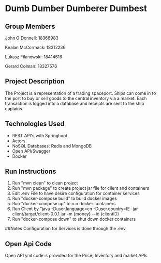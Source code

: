 # Dumb Dumber Dumberer Dumbest


## Group Members
John O'Donnell: 18368983

Kealan McCormack: 18312236

Lukasz Filanowski: 18414616

Gerard Colman: 18327576

## Project Description
The Project is a representation of a trading spaceport. Ships can come in to the port 
to buy or sell goods to the central inventory via a market. Each transaction is logged into a database and 
receipts are sent to the ship captains. 

## Technologies Used
* REST API's with Springboot
* Actors
* NoSQL Databases: Redis and MongoDB
* Open API/Swagger
* Docker


## Run Instructions

1. Run "mvn clean" to clean project
2. Run "mvn package" to create project jar file for client and containers
3. Edit .env File to have desire configuration for container services
4. Run "docker-compose build" to build docker images
5. Run "docker-compose up" to run docker containers
6. Run Client by "java -Duser.language=en -Duser.country=IE -jar client/target/client-0.0.1.jar -m {money} --id {clientID}
7. Run "docker-compose down" to shut down docker containers

##Notes
    Configuration for Services is done through the .env


## Open Api Code

Open API yml code is provided for the Price, Inventory and market APIs 


